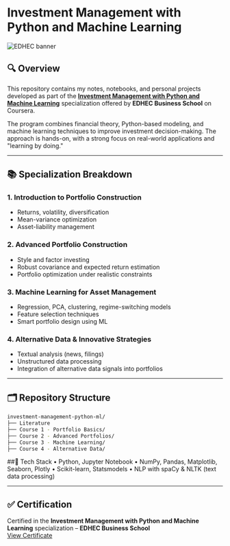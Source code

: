 # Investment Management with Python and Machine Learning
![EDHEC banner](https://user-images.githubusercontent.com/59873708/182828436-c547c5ad-b4d7-418e-bc4e-3ff4e9ab9a9e.png)

## 🔍 Overview

This repository contains my notes, notebooks, and personal projects developed as part of the **[Investment Management with Python and Machine Learning](https://www.coursera.org/specializations/investment-management-python-machine-learning)** specialization offered by **EDHEC Business School** on Coursera.

The program combines financial theory, Python-based modeling, and machine learning techniques to improve investment decision-making. The approach is hands-on, with a strong focus on real-world applications and "learning by doing."

---

## 📚 Specialization Breakdown

### 1. **Introduction to Portfolio Construction**
- Returns, volatility, diversification
- Mean-variance optimization
- Asset-liability management

### 2. **Advanced Portfolio Construction**
- Style and factor investing
- Robust covariance and expected return estimation
- Portfolio optimization under realistic constraints

### 3. **Machine Learning for Asset Management**
- Regression, PCA, clustering, regime-switching models
- Feature selection techniques
- Smart portfolio design using ML

### 4. **Alternative Data & Innovative Strategies**
- Textual analysis (news, filings)
- Unstructured data processing
- Integration of alternative data signals into portfolios

---

## 🗂️ Repository Structure

```bash
investment-management-python-ml/
├── Literature
├── Course 1 - Portfolio Basics/
├── Course 2 - Advanced Portfolios/
├── Course 3 - Machine Learning/
├── Course 4 - Alternative Data/
```
##🧰 Tech Stack
	•	Python, Jupyter Notebook
	•	NumPy, Pandas, Matplotlib, Seaborn, Plotly
	•	Scikit-learn, Statsmodels
	•	NLP with spaCy & NLTK (text data processing)
 
---

## ✅ Certification

Certified in the **Investment Management with Python and Machine Learning** specialization – **EDHEC Business School**  
[View Certificate](https://www.coursera.org/account/accomplishments/specialization/certificate/O5QVHV0UZ2SS)
